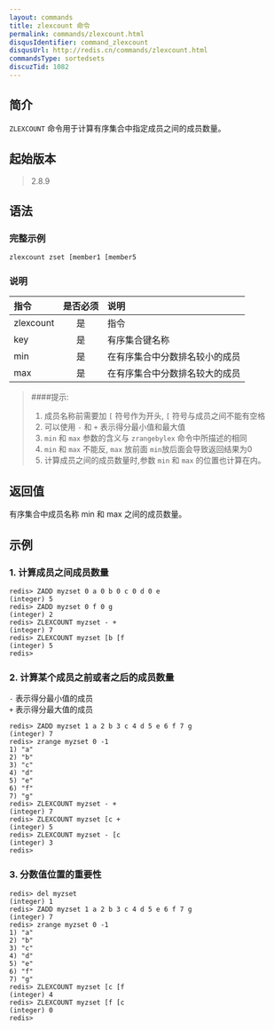 ```yaml
---
layout: commands
title: zlexcount 命令
permalink: commands/zlexcount.html
disqusIdentifier: command_zlexcount
disqusUrl: http://redis.cn/commands/zlexcount.html
commandsType: sortedsets
discuzTid: 1082
---
```


## 简介
```ZLEXCOUNT``` 命令用于计算有序集合中指定成员之间的成员数量。  

## 起始版本
>2.8.9

## 语法

### 完整示例
```
zlexcount zset [member1 [member5
```
### 说明 
| 指令       | 是否必须 |说明            |
|:--------- |:-------:|:----------------------------------- |
| zlexcount |   是    | 指令                                 |
| key       |   是    | 有序集合键名称                         |
| min       |   是    | 在有序集合中分数排名较小的成员            |
| max       |   是    | 在有序集合中分数排名较大的成员            |

> ####提示:
> 1. 成员名称前需要加 ```[``` 符号作为开头, ```[``` 符号与成员之间不能有空格
> 2. 可以使用 ```-``` 和 ```+``` 表示得分最小值和最大值
> 3. ```min``` 和 ```max``` 参数的含义与 ```zrangebylex``` 命令中所描述的相同
> 4. ```min``` 和 ```max``` 不能反,  ```max```  放前面 ```min```放后面会导致返回结果为0
> 5. 计算成员之间的成员数量时,参数 ```min``` 和 ```max``` 的位置也计算在内。

## 返回值
有序集合中成员名称 min 和 max 之间的成员数量。

## 示例
### 1. 计算成员之间成员数量
```
redis> ZADD myzset 0 a 0 b 0 c 0 d 0 e
(integer) 5
redis> ZADD myzset 0 f 0 g
(integer) 2
redis> ZLEXCOUNT myzset - +
(integer) 7
redis> ZLEXCOUNT myzset [b [f
(integer) 5
redis> 
```

### 2. 计算某个成员之前或者之后的成员数量
```-``` 表示得分最小值的成员  
```+``` 表示得分最大值的成员
```
redis> ZADD myzset 1 a 2 b 3 c 4 d 5 e 6 f 7 g
(integer) 7
redis> zrange myzset 0 -1
1) "a"
2) "b"
3) "c"
4) "d"
5) "e"
6) "f"
7) "g"
redis> ZLEXCOUNT myzset - +
(integer) 7
redis> ZLEXCOUNT myzset [c +
(integer) 5
redis> ZLEXCOUNT myzset - [c
(integer) 3
redis> 
```

### 3. 分数值位置的重要性
```
redis> del myzset
(integer) 1
redis> ZADD myzset 1 a 2 b 3 c 4 d 5 e 6 f 7 g
(integer) 7
redis> zrange myzset 0 -1
1) "a"
2) "b"
3) "c"
4) "d"
5) "e"
6) "f"
7) "g"
redis> ZLEXCOUNT myzset [c [f
(integer) 4
redis> ZLEXCOUNT myzset [f [c
(integer) 0
redis> 
```